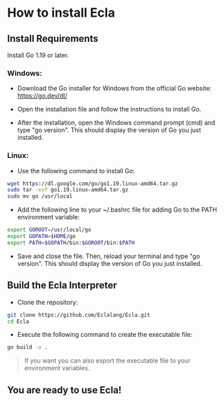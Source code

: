 # How to install Ecla

## Install Requirements

Install Go 1.19 or later.

### Windows:

- Download the Go installer for Windows from the official Go website: https://go.dev/dl/

- Open the installation file and follow the instructions to install Go.

- After the installation, open the Windows command prompt (cmd) and type "go version". This should display the version of Go you just installed.

### Linux:
- Use the following command to install Go:

```bash
wget https://dl.google.com/go/go1.19.linux-amd64.tar.gz
sudo tar -xvf go1.19.linux-amd64.tar.gz
sudo mv go /usr/local
```

- Add the following line to your ~/.bashrc file for adding Go to the PATH environment variable:

```bash
export GOROOT=/usr/local/go
export GOPATH=$HOME/go
export PATH=$GOPATH/bin:$GOROOT/bin:$PATH
```

- Save and close the file. Then, reload your terminal and type "go version". This should display the version of Go you just installed.

## Build the Ecla Interpreter

- Clone the repository:

```bash
git clone https://github.com/Eclalang/Ecla.git
cd Ecla
```

- Execute the following command to create the executable file:

```bash
go build -o .
```

> If you want you can also export the executable file to your environment variables.

## You are ready to use Ecla!
